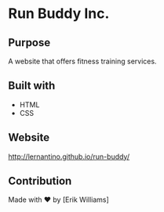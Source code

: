 # Run Buddy Inc.

## Purpose
A website that offers fitness training services.

## Built with 
* HTML
* CSS

## Website
http://lernantino.github.io/run-buddy/

## Contribution
Made with ❤️ by [Erik Williams] 
